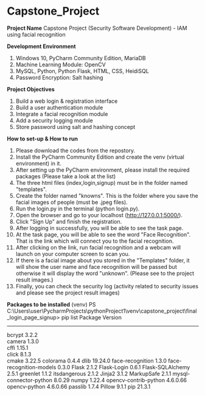 # Capstone_Project

**Project Name**
Capstone Project (Security Software Development) - IAM using facial recognition

**Development Environment**
1. Windows 10, PyCharm Community Edition, MariaDB
2. Machine Learning Module: OpenCV
3. MySQL, Python, Python Flask, HTML, CSS, HeidiSQL
4. Password Encryption: Salt hashing

**Project Objectives**
1. Build a web login & registration interface
2. Build a user authentication module
3. Integrate a facial recognition module
4. Add a security logging module
5. Store password using salt and hashing concept

**How to set-up & How to run**
1. Please download the codes from the repostory.
2. Install the PyCharm Community Edition and create the venv (virtual environment) in it.
3. After setting up the PyCharm environment, please install the required packages (Please take a look at the list)
4. The three html files (index,login,signup) must be in the folder named "templates".
5. Create the folder named "knowns". This is the folder where you save the facial images of people (must be .jpeg files).
6. Run the login.py in the terminal (python login.py).
7. Open the browser and go to your localhost (http://127.0.0.1:5000/).
8. Click "Sign Up" and finish the registration.
9. After logging in successfully, you will be able to see the task page.
10. At the task page, you will be able to see the word "Face Recognition". That is the link which will connect you to the facial recognition.
11. After clicking on the link, run facial recognition and a webcam will launch on your computer screen to scan you. 
12. If there is a facial image about you stored in the "Templates" folder, it will show the user name and face recognition will be passed but otherwise it will display the word "unknown". (Please see to the project result images.)
13. Finally, you can check the security log (activity related to security issues and please see the project result images)

**Packages to be installed**
(venv) PS C:\Users\user\PycharmProjects\pythonProject1\venv\capstone_project\final_login_page_signup> pip list
Package                 Version
----------------------- --------
bcrypt                  3.2.2   
camera                  1.3.0   
cffi                    1.15.1  
click                   8.1.3   
cmake                   3.22.5
colorama                0.4.4
dlib                    19.24.0
face-recognition        1.3.0
face-recognition-models 0.3.0
Flask                   2.1.2
Flask-Login             0.6.1
Flask-SQLAlchemy        2.5.1
greenlet                1.1.2
itsdangerous            2.1.2
Jinja2                  3.1.2
MarkupSafe              2.1.1
mysql-connector-python  8.0.29
numpy                   1.22.4
opencv-contrib-python   4.6.0.66
opencv-python           4.6.0.66
passlib                 1.7.4
Pillow                  9.1.1
pip                     21.3.1
